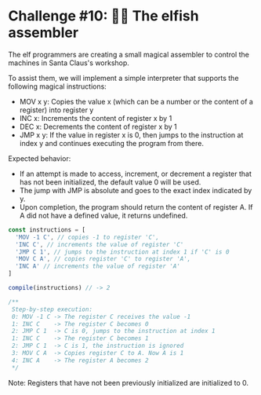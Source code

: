 # Challenge #10: 👩‍💻 The elfish assembler

The elf programmers are creating a small magical assembler to control the machines in Santa Claus's workshop.

To assist them, we will implement a simple interpreter that supports the following magical instructions:

- MOV x y: Copies the value x (which can be a number or the content of a register) into register y
- INC x: Increments the content of register x by 1
- DEC x: Decrements the content of register x by 1
- JMP x y: If the value in register x is 0, then jumps to the instruction at index y and continues executing the program from there.

Expected behavior:

- If an attempt is made to access, increment, or decrement a register that has not been initialized, the default value 0 will be used.
- The jump with JMP is absolute and goes to the exact index indicated by y.
- Upon completion, the program should return the content of register A. If A did not have a defined value, it returns undefined.

```javascript
const instructions = [
  'MOV -1 C', // copies -1 to register 'C',
  'INC C', // increments the value of register 'C'
  'JMP C 1', // jumps to the instruction at index 1 if 'C' is 0
  'MOV C A', // copies register 'C' to register 'A',
  'INC A' // increments the value of register 'A'
]

compile(instructions) // -> 2

/**
 Step-by-step execution:
 0: MOV -1 C -> The register C receives the value -1
 1: INC C    -> The register C becomes 0
 2: JMP C 1  -> C is 0, jumps to the instruction at index 1
 1: INC C    -> The register C becomes 1
 2: JMP C 1  -> C is 1, the instruction is ignored
 3: MOV C A  -> Copies register C to A. Now A is 1
 4: INC A    -> The register A becomes 2
 */
```
Note: Registers that have not been previously initialized are initialized to 0.